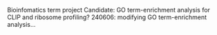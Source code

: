 Bioinfomatics term project
Candidate: GO term-enrichment analysis for CLIP and ribosome profiling? 
240606: modifying GO term-enrichment analysis...
